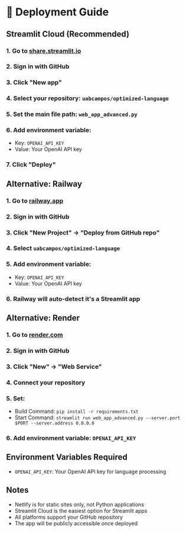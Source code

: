 # 🚀 Deployment Guide

## Streamlit Cloud (Recommended)

### 1. Go to [share.streamlit.io](https://share.streamlit.io)
### 2. Sign in with GitHub
### 3. Click "New app"
### 4. Select your repository: `uabcampos/optimized-language`
### 5. Set the main file path: `web_app_advanced.py`
### 6. Add environment variable:
   - Key: `OPENAI_API_KEY`
   - Value: Your OpenAI API key
### 7. Click "Deploy"

## Alternative: Railway

### 1. Go to [railway.app](https://railway.app)
### 2. Sign in with GitHub
### 3. Click "New Project" → "Deploy from GitHub repo"
### 4. Select `uabcampos/optimized-language`
### 5. Add environment variable:
   - Key: `OPENAI_API_KEY`
   - Value: Your OpenAI API key
### 6. Railway will auto-detect it's a Streamlit app

## Alternative: Render

### 1. Go to [render.com](https://render.com)
### 2. Sign in with GitHub
### 3. Click "New" → "Web Service"
### 4. Connect your repository
### 5. Set:
   - Build Command: `pip install -r requirements.txt`
   - Start Command: `streamlit run web_app_advanced.py --server.port $PORT --server.address 0.0.0.0`
### 6. Add environment variable: `OPENAI_API_KEY`

## Environment Variables Required

- `OPENAI_API_KEY`: Your OpenAI API key for language processing

## Notes

- Netlify is for static sites only, not Python applications
- Streamlit Cloud is the easiest option for Streamlit apps
- All platforms support your GitHub repository
- The app will be publicly accessible once deployed
